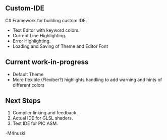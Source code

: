 Custom-IDE
----------
C# Framework for building custom IDE.
* Text Editor with keyword colors.
* Current Line Highlighting.
* Error Highlighting.
* Loading and Saving of Theme and Editor Font

Current work-in-progress
--------
* Default Theme
* More flexible (Flexiber?) highlights handling to add warning and hints of different colors 

Next Steps
-----------
1. Compiler linking and feedback.
2. Actual IDE for GLSL shaders.
3. Test IDE for PIC ASM.

-M4nuski
